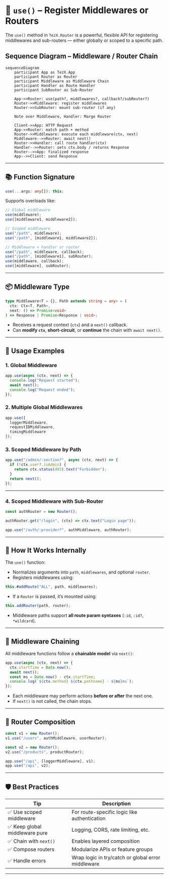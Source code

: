 # 🧩 `use()` – Register Middlewares or Routers

The `use()` method in `TezX.Router` is a powerful, flexible API for registering middlewares and sub-routers — either globally or scoped to a specific path.

## Sequence Diagram – Middleware / Router Chain

```mermaid
sequenceDiagram
    participant App as TezX.App
    participant Router as Router
    participant Middleware as Middleware Chain
    participant Handler as Route Handler
    participant SubRouter as Sub-Router

    App->>Router: use(path?, middlewares?, callback?/subRouter?)
    Router->>Middleware: register middlewares
    Router->>SubRouter: mount sub-router (if any)
    
    Note over Middleware, Handler: Marge Router

    Client->>App: HTTP Request
    App->>Router: match path + method
    Router->>Middleware: execute each middleware(ctx, next)
    Middleware-->>Router: await next()
    Router->>Handler: call route handler(ctx)
    Handler-->>Router: sets ctx.body / returns Response
    Router-->>App: finalized response
    App-->>Client: send Response
```

---

## 📚 **Function Signature**

```ts
use(...args: any[]): this;
```

Supports overloads like:

```ts
// Global middleware
use(middleware);
use([middleware1, middleware2]);

// Scoped middleware
use("/path", middleware);
use("/path", [middleware1, middleware2]);

// Middleware + handler or router
use("/path", middleware, callback);
use("/path", [middleware1], subRouter);
use(middleware, callback);
use([middleware], subRouter);
```

---

## 📦 **Middleware Type**

```ts
type Middleware<T = {}, Path extends string = any> = (
  ctx: Ctx<T, Path>,
  next: () => Promise<void>
) => Response | Promise<Response | void>;
```

* Receives a request context (`ctx`) and a `next()` callback.
* Can **modify `ctx`**, **short-circuit**, or **continue** the chain with `await next()`.

---

## 🧪 **Usage Examples**

### 1. **Global Middleware**

```ts
app.use(async (ctx, next) => {
  console.log("Request started");
  await next();
  console.log("Request ended");
});
```

### 2. **Multiple Global Middlewares**

```ts
app.use([
  loggerMiddleware,
  requestIDMiddleware,
  timingMiddleware
]);
```

### 3. **Scoped Middleware by Path**

```ts
app.use("/admin/:section?", async (ctx, next) => {
  if (!ctx.user?.isAdmin) {
    return ctx.status(403).text("Forbidden");
  }
  return next();
});
```

---

### 4. **Scoped Middleware with Sub-Router**

```ts
const authRouter = new Router();

authRouter.get("/login", (ctx) => ctx.text("Login page"));

app.use("/auth/:provider?", authMiddleware, authRouter);
```

---

## 🧠 **How It Works Internally**

The `use()` function:

* Normalizes arguments into `path`, `middlewares`, and optional `router`.
* Registers middlewares using:

```ts
this.#addRoute("ALL", path, middlewares);
```

* If a `Router` is passed, it’s mounted using:

```ts
this.addRouter(path, router);
```

* Middleware paths support **all route param syntaxes** (`:id`, `:id?`, `*wildcard`).

---

## 🔁 **Middleware Chaining**

All middleware functions follow a **chainable model** via `next()`:

```ts
app.use(async (ctx, next) => {
  ctx.startTime = Date.now();
  await next();
  const ms = Date.now() - ctx.startTime;
  console.log(`${ctx.method} ${ctx.pathname} - ${ms}ms`);
});
```

* Each middleware may perform actions **before or after** the next one.
* If `next()` is not called, the chain stops.

---

## 🧱 **Router Composition**

```ts
const v1 = new Router();
v1.use("/users", authMiddleware, userRouter);

const v2 = new Router();
v2.use("/products", productRouter);

app.use("/api", [loggerMiddleware], v1);
app.use("/api", v2);
```

---

## 🛡️ **Best Practices**

| Tip                           | Description                                        |
| ----------------------------- | -------------------------------------------------- |
| ✅ Use scoped middleware       | For route-specific logic like authentication       |
| ✅ Keep global middleware pure | Logging, CORS, rate limiting, etc.                 |
| ✅ Chain with `next()`         | Enables layered composition                        |
| ✅ Compose routers             | Modularize APIs or feature groups                  |
| ✅ Handle errors               | Wrap logic in try/catch or global error middleware |

---
